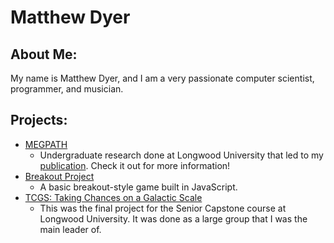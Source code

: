 # Matthew Dyer

## About Me:
My name is Matthew Dyer, and I am a very passionate computer scientist, programmer, and musician.

## Projects:
- [MEGPATH](https://github.com/jdymacek/megpath)
  - Undergraduate research done at Longwood University that led to my [publication](https://dl.acm.org/doi/10.1145/3233547.3233579). Check it out for more information!
- [Breakout Project](https://hopper-grass.github.io/breakout)
  - A basic breakout-style game built in JavaScript.
- [TCGS: Taking Chances on a Galactic Scale](https://github.com/hopper-grass/TCGS)
  - This was the final project for the Senior Capstone course at Longwood University. It was done as a large group that I was the main leader of.
